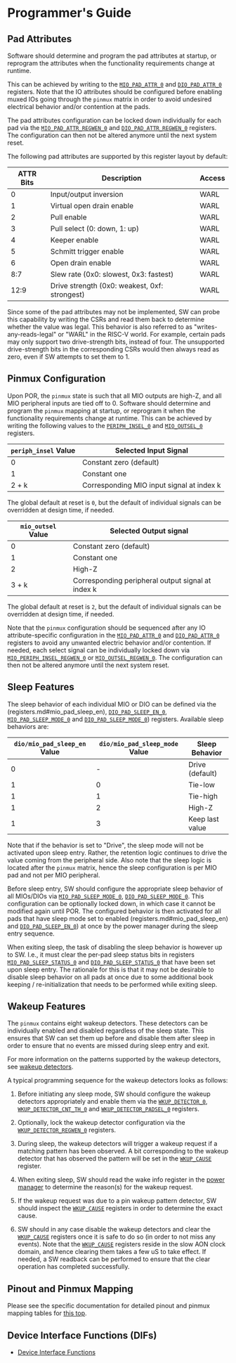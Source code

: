 # Programmer's Guide

## Pad Attributes

Software should determine and program the pad attributes at startup, or reprogram the attributes when the functionality requirements change at runtime.

This can be achieved by writing to the [`MIO_PAD_ATTR_0`](registers.md#mio_pad_attr) and [`DIO_PAD_ATTR_0`](registers.md#dio_pad_attr) registers.
Note that the IO attributes should be configured before enabling muxed IOs going through the `pinmux` matrix in order to avoid undesired electrical behavior and/or contention at the pads.

The pad attributes configuration can be locked down individually for each pad via the [`MIO_PAD_ATTR_REGWEN_0`](registers.md#mio_pad_attr_regwen) and [`DIO_PAD_ATTR_REGWEN_0`](registers.md#dio_pad_attr_regwen) registers.
The configuration can then not be altered anymore until the next system reset.

The following pad attributes are supported by this register layout by default:

ATTR Bits | Description                                   | Access
----------|-----------------------------------------------|---------
0         | Input/output inversion                        | WARL
1         | Virtual open drain enable                     | WARL
2         | Pull enable                                   | WARL
3         | Pull select (0: down, 1: up)                  | WARL
4         | Keeper enable                                 | WARL
5         | Schmitt trigger enable                        | WARL
6         | Open drain enable                             | WARL
8:7       | Slew rate (0x0: slowest, 0x3: fastest)        | WARL
12:9      | Drive strength (0x0: weakest, 0xf: strongest) | WARL

Since some of the pad attributes may not be implemented, SW can probe this capability by writing the CSRs and read them back to determine whether the value was legal.
This behavior is also referred to as "writes-any-reads-legal" or "WARL" in the RISC-V world.
For example, certain pads may only support two drive-strength bits, instead of four.
The unsupported drive-strength bits in the corresponding CSRs would then always read as zero, even if SW attempts to set them to 1.

## Pinmux Configuration

Upon POR, the `pinmux` state is such that all MIO outputs are high-Z, and all MIO peripheral inputs are tied off to 0.
Software should determine and program the `pinmux` mapping at startup, or reprogram it when the functionality requirements change at runtime.
This can be achieved by writing the following values to the [`PERIPH_INSEL_0`](registers.md#periph_insel_0) and [`MIO_OUTSEL_0`](registers.md#mio_outsel) registers.

`periph_insel` Value  | Selected Input Signal
----------------------|-----------------------
0                     | Constant zero (default)
1                     | Constant one
2 + k                 | Corresponding MIO input signal at index k

The global default at reset is `0`, but the default of individual signals can be overridden at design time, if needed.

`mio_outsel` Value    | Selected Output signal
----------------------|-----------------------
0                     | Constant zero (default)
1                     | Constant one
2                     | High-Z
3 + k                 | Corresponding peripheral output signal at index k

The global default at reset is `2`, but the default of individual signals can be overridden at design time, if needed.

Note that the `pinmux` configuration should be sequenced after any IO attribute-specific configuration in the [`MIO_PAD_ATTR_0`](registers.md#mio_pad_attr) and [`DIO_PAD_ATTR_0`](registers.md#dio_pad_attr) registers to avoid any unwanted electric behavior and/or contention.
If needed, each select signal can be individually locked down via [`MIO_PERIPH_INSEL_REGWEN_0`](registers.md#mio_periph_insel_regwen) or [`MIO_OUTSEL_REGWEN_0`](registers.md#mio_outsel_regwen).
The configuration can then not be altered anymore until the next system reset.

## Sleep Features

The sleep behavior of each individual MIO or DIO can be defined via the (registers.md#mio_pad_sleep_en), [`DIO_PAD_SLEEP_EN_0`](registers.md#dio_pad_sleep_en), [`MIO_PAD_SLEEP_MODE_0`](registers.md#mio_pad_sleep_mode) and [`DIO_PAD_SLEEP_MODE_0`](registers.md#dio_pad_sleep_mode)) registers.
Available sleep behaviors are:

`dio/mio_pad_sleep_en` Value  | `dio/mio_pad_sleep_mode` Value | Sleep Behavior
------------------------------|--------------------------------|-----------------------
0                             | -                              | Drive (default)
1                             | 0                              | Tie-low
1                             | 1                              | Tie-high
1                             | 2                              | High-Z
1                             | 3                              | Keep last value

Note that if the behavior is set to "Drive", the sleep mode will not be activated upon sleep entry.
Rather, the retention logic continues to drive the value coming from the peripheral side.
Also note that the sleep logic is located after the `pinmux` matrix, hence the sleep configuration is per MIO pad and not per MIO peripheral.

Before sleep entry, SW should configure the appropriate sleep behavior of all MIOs/DIOs via [`MIO_PAD_SLEEP_MODE_0`](registers.md#mio_pad_sleep_mode), [`DIO_PAD_SLEEP_MODE_0`](registers.md#dio_pad_sleep_mode).
This configuration can be optionally locked down, in which case it cannot be modified again until POR.
The configured behavior is then activated for all pads that have sleep mode set to enabled (registers.md#mio_pad_sleep_en) and [`DIO_PAD_SLEEP_EN_0`](registers.md#dio_pad_sleep_en)) at once by the power manager during the sleep entry sequence.

When exiting sleep, the task of disabling the sleep behavior is however up to SW.
I.e., it must clear the per-pad sleep status bits in registers [`MIO_PAD_SLEEP_STATUS_0`](registers.md#mio_pad_sleep_status) and [`DIO_PAD_SLEEP_STATUS_0`](registers.md#dio_pad_sleep_status) that have been set upon sleep entry.
The rationale for this is that it may not be desirable to disable sleep behavior on all pads at once due to some additional book keeping / re-initialization that needs to be performed while exiting sleep.

## Wakeup Features

The `pinmux` contains eight wakeup detectors.
These detectors can be individually enabled and disabled regardless of the sleep state.
This ensures that SW can set them up before and disable them after sleep in order to ensure that no events are missed during sleep entry and exit.

For more information on the patterns supported by the wakeup detectors, see [wakeup detectors](theory_of_operation.md#wakeup-detectors).

A typical programming sequence for the wakeup detectors looks as follows:

1. Before initiating any sleep mode, SW should configure the wakeup detectors appropriately and enable them via the [`WKUP_DETECTOR_0`](registers.md#wkup_detector), [`WKUP_DETECTOR_CNT_TH_0`](registers.md#wkup_detector_cnt_th) and [`WKUP_DETECTOR_PADSEL_0`](registers.md#wkup_detector_padsel) registers.

2. Optionally, lock the wakeup detector configuration via the [`WKUP_DETECTOR_REGWEN_0`](registers.md#wkup_detector_regwen) registers.

3. During sleep, the wakeup detectors will trigger a wakeup request if a matching pattern has been observed.
   A bit corresponding to the wakeup detector that has observed the pattern will be set in the [`WKUP_CAUSE`](registers.md#wkup_cause) register.

4. When exiting sleep, SW should read the wake info register in the [power manager](../../pwrmgr/README.md) to determine the reason(s) for the wakeup request.

5. If the wakeup request was due to a pin wakeup pattern detector, SW should inspect the [`WKUP_CAUSE`](registers.md#wkup_cause) registers in order to determine the exact cause.

6. SW should in any case disable the wakeup detectors and clear the [`WKUP_CAUSE`](registers.md#wkup_cause) registers once it is safe to do so (in order to not miss any events).
   Note that the [`WKUP_CAUSE`](registers.md#wkup_cause) registers reside in the slow AON clock domain, and hence clearing them takes a few uS to take effect.
   If needed, a SW readback can be performed to ensure that the clear operation has completed successfully.

## Pinout and Pinmux Mapping

Please see the specific documentation for detailed pinout and pinmux mapping tables for [this top](../doc/targets.html).

## Device Interface Functions (DIFs)

- [Device Interface Functions](../../../../../sw/device/lib/dif/dif_pinmux.h)
